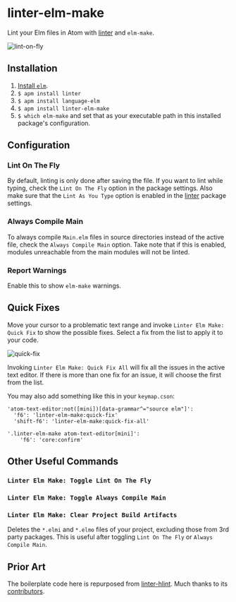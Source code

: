 # linter-elm-make

Lint your Elm files in Atom with [linter](https://github.com/atom-community/linter) and `elm-make`.

![lint-on-fly](https://github.com/mybuddymichael/linter-elm-make/blob/master/images/lint-on-fly.gif?raw=true)

## Installation

1. [Install `elm`](http://elm-lang.org/install).
1. `$ apm install linter`
1. `$ apm install language-elm`
1. `$ apm install linter-elm-make`
1. `$ which elm-make` and set that as your executable path in this installed package's configuration.

## Configuration

### Lint On The Fly
By default, linting is only done after saving the file.  If you want to lint while typing, check the `Lint On The Fly` option in the package settings.  Also make sure that the `Lint As You Type` option is enabled in the [linter](https://github.com/atom-community/linter) package settings.

### Always Compile Main
To always compile `Main.elm` files in source directories instead of the active file, check the `Always Compile Main` option.  Take note that if this is enabled, modules unreachable from the main modules will not be linted.

### Report Warnings
Enable this to show `elm-make` warnings.

## Quick Fixes

Move your cursor to a problematic text range and invoke `Linter Elm Make: Quick Fix` to show the possible fixes. Select a fix from the list to apply it to your code.

![quick-fix](https://github.com/mybuddymichael/linter-elm-make/blob/master/images/quick-fix.png?raw=true)

Invoking `Linter Elm Make: Quick Fix All` will fix all the issues in the active text editor. If there is more than one fix for an issue, it will choose the first from the list.

You may also add something like this in your `keymap.cson`:

```
'atom-text-editor:not([mini])[data-grammar^="source elm"]':
  'f6': 'linter-elm-make:quick-fix'
  'shift-f6': 'linter-elm-make:quick-fix-all'

'.linter-elm-make atom-text-editor[mini]':
    'f6': 'core:confirm'
```

## Other Useful Commands

### `Linter Elm Make: Toggle Lint On The Fly`

### `Linter Elm Make: Toggle Always Compile Main`

### `Linter Elm Make: Clear Project Build Artifacts`
Deletes the `*.elmi` and `*.elmo` files of your project, excluding those from 3rd party packages.  This is useful after toggling `Lint On The Fly` or `Always Compile Main`.

## Prior Art

The boilerplate code here is repurposed from [linter-hlint](https://github.com/AtomLinter/linter-hlint). Much thanks to its [contributors](https://github.com/AtomLinter/linter-hlint/graphs/contributors).
